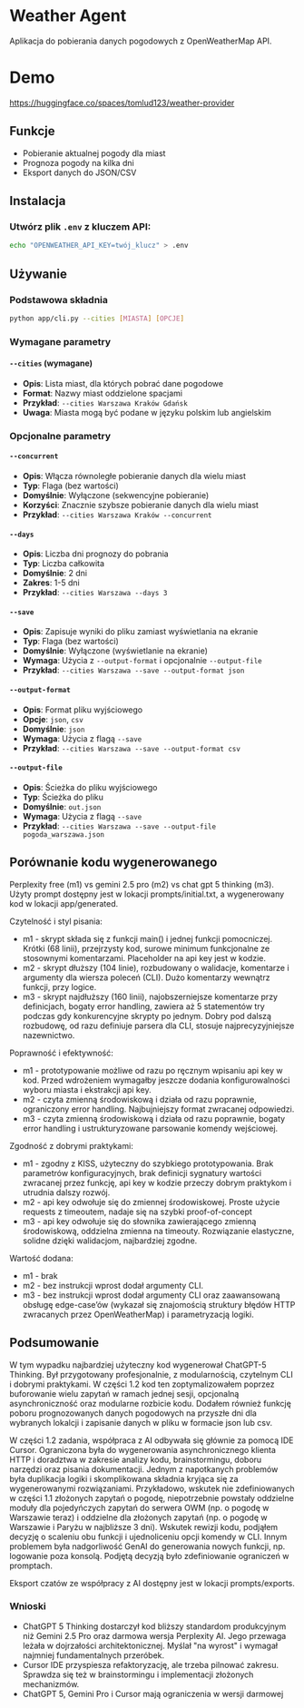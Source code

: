 # Weather Agent

Aplikacja do pobierania danych pogodowych z OpenWeatherMap API.

# Demo
https://huggingface.co/spaces/tomlud123/weather-provider

## Funkcje

- Pobieranie aktualnej pogody dla miast
- Prognoza pogody na kilka dni
- Eksport danych do JSON/CSV

## Instalacja

### Utwórz plik `.env` z kluczem API:
```bash
echo "OPENWEATHER_API_KEY=twój_klucz" > .env
```

## Używanie

### Podstawowa składnia

```bash
python app/cli.py --cities [MIASTA] [OPCJE]
```

### Wymagane parametry

#### `--cities` (wymagane)
- **Opis**: Lista miast, dla których pobrać dane pogodowe
- **Format**: Nazwy miast oddzielone spacjami
- **Przykład**: `--cities Warszawa Kraków Gdańsk`
- **Uwaga**: Miasta mogą być podane w języku polskim lub angielskim

### Opcjonalne parametry

#### `--concurrent`
- **Opis**: Włącza równoległe pobieranie danych dla wielu miast
- **Typ**: Flaga (bez wartości)
- **Domyślnie**: Wyłączone (sekwencyjne pobieranie)
- **Korzyści**: Znacznie szybsze pobieranie danych dla wielu miast
- **Przykład**: `--cities Warszawa Kraków --concurrent`

#### `--days`
- **Opis**: Liczba dni prognozy do pobrania
- **Typ**: Liczba całkowita
- **Domyślnie**: 2 dni
- **Zakres**: 1-5 dni
- **Przykład**: `--cities Warszawa --days 3`

#### `--save`
- **Opis**: Zapisuje wyniki do pliku zamiast wyświetlania na ekranie
- **Typ**: Flaga (bez wartości)
- **Domyślnie**: Wyłączone (wyświetlanie na ekranie)
- **Wymaga**: Użycia z `--output-format` i opcjonalnie `--output-file`
- **Przykład**: `--cities Warszawa --save --output-format json`

#### `--output-format`
- **Opis**: Format pliku wyjściowego
- **Opcje**: `json`, `csv`
- **Domyślnie**: `json`
- **Wymaga**: Użycia z flagą `--save`
- **Przykład**: `--cities Warszawa --save --output-format csv`

#### `--output-file`
- **Opis**: Ścieżka do pliku wyjściowego
- **Typ**: Ścieżka do pliku
- **Domyślnie**: `out.json`
- **Wymaga**: Użycia z flagą `--save`
- **Przykład**: `--cities Warszawa --save --output-file pogoda_warszawa.json`


## Porównanie kodu wygenerowanego 

Perplexity free (m1) vs gemini 2.5 pro (m2) vs chat gpt 5 thinking (m3). Użyty prompt dostępny jest w lokacji prompts/initial.txt, a wygenerowany kod w lokacji app/generated.

Czytelność i styl pisania:

* m1 - skrypt składa się z funkcji main() i jednej funkcji pomocniczej. Krótki (68 linii), przejrzysty kod, surowe minimum funkcjonalne ze stosownymi komentarzami. Placeholder na api key jest w kodzie.
* m2 - skrypt dłuższy (104 linie), rozbudowany o walidacje, komentarze i argumenty dla wiersza poleceń (CLI). Dużo komentarzy wewnątrz funkcji, przy logice.
* m3 - skrypt najdłuższy (160 linii), najobszerniejsze komentarze przy definicjach, bogaty error handling, zawiera aż 5 statementów try podczas gdy konkurencyjne skrypty po jednym. Dobry pod dalszą rozbudowę, od razu definiuje parsera dla CLI, stosuje najprecyzyjniejsze nazewnictwo.

Poprawność i efektywność:

* m1 - prototypowanie możliwe od razu po ręcznym wpisaniu api key w kod. Przed wdrożeniem wymagałby jeszcze dodania konfigurowalności wyboru miasta i ekstrakcji api key.
* m2 - czyta zmienną środowiskową i działa od razu poprawnie, ograniczony error handling. Najbujniejszy format zwracanej odpowiedzi. 
* m3 - czyta zmienną środowiskową i działa od razu poprawnie, bogaty error handling i ustrukturyzowane parsowanie komendy wejściowej.


Zgodność z dobrymi praktykami:

* m1 - zgodny z KISS, użyteczny do szybkiego prototypowania. Brak parametrów konfiguracyjnych, brak definicji sygnatury wartości zwracanej przez funkcję, api key w kodzie przeczy dobrym praktykom i utrudnia dalszy rozwój.
* m2 - api key odwołuje się do zmiennej środowiskowej. Proste użycie requests z timeoutem, nadaje się na szybki proof-of-concept
* m3 - api key odwołuje się do słownika zawierającego zmienną środowiskową, oddzielna zmienna na timeouty. Rozwiązanie elastyczne, solidne dzięki walidacjom, najbardziej zgodne.


Wartość dodana:

* m1 - brak
* m2 - bez instrukcji wprost dodał argumenty CLI.
* m3 - bez instrukcji wprost dodał argumenty CLI oraz zaawansowaną obsługę edge-case’ów (wykazał się znajomością struktury błędów HTTP zwracanych przez OpenWeatherMap) i parametryzacją logiki.

## Podsumowanie

W tym wypadku najbardziej użyteczny kod wygenerował ChatGPT-5 Thinking. Był przygotowany profesjonalnie, z modularnością, czytelnym CLI i dobrymi praktykami. W części 1.2 kod ten zoptymalizowałem poprzez buforowanie wielu zapytań w ramach jednej sesji, opcjonalną asynchroniczność oraz modularne rozbicie kodu. Dodałem również funkcję poboru prognozowanych danych pogodowych na przyszłe dni dla wybranych lokalcji i zapisanie danych w pliku w formacie json lub csv. 

W części 1.2 zadania, współpraca z AI odbywała się głównie za pomocą IDE Cursor. Ograniczona była do wygenerowania asynchronicznego klienta HTTP i doradztwa w zakresie analizy kodu, brainstormingu, doboru narzędzi oraz pisania dokumentacji. Jednym z napotkanych problemów była duplikacja logiki i skomplikowana składnia kryjąca się za wygenerowanymi rozwiązaniami. Przykładowo, wskutek nie zdefiniowanych w części 1.1 złożonych zapytań o pogodę, niepotrzebnie powstały oddzielne moduły dla pojedyńczych zapytań do serwera OWM (np. o pogodę w Warszawie teraz) i oddzielne dla złożonych zapytań (np. o pogodę w Warszawie i Paryżu w najbliższe 3 dni). Wskutek rewizji kodu, podjąłem decyzję o scaleniu obu funkcji i ujednoliceniu opcji komendy w CLI. Innym problemem była nadgorliwość GenAI do generowania nowych funkcji, np. logowanie poza konsolą. Podjętą decyzją było zdefiniowanie ograniczeń w promptach.

Eksport czatów ze współpracy z AI dostępny jest w lokacji prompts/exports.

### Wnioski
* ChatGPT 5 Thinking dostarczył kod bliższy standardom produkcyjnym niż Gemini 2.5 Pro oraz darmowa wersja Perplexity AI. Jego przewaga leżała w dojrzałości architektonicznej. Myślał "na wyrost" i wymagał najmniej fundamentalnych przeróbek.
* Cursor IDE przyspiesza refaktoryzację, ale trzeba pilnować zakresu. Sprawdza się też w brainstormingu i implementacji złożonych mechanizmów.
* ChatGPT 5, Gemini Pro i Cursor mają ograniczenia w wersji darmowej
